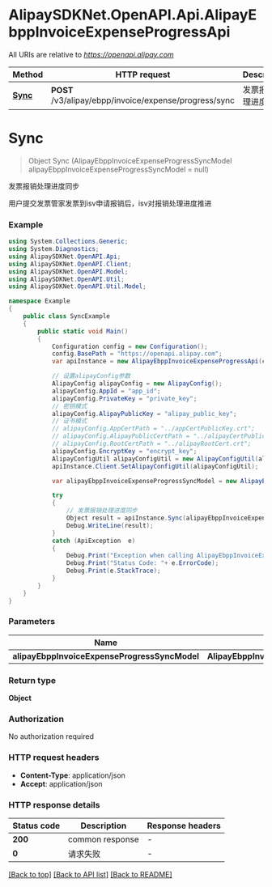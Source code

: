 # AlipaySDKNet.OpenAPI.Api.AlipayEbppInvoiceExpenseProgressApi

All URIs are relative to *https://openapi.alipay.com*

Method | HTTP request | Description
------------- | ------------- | -------------
[**Sync**](AlipayEbppInvoiceExpenseProgressApi.md#sync) | **POST** /v3/alipay/ebpp/invoice/expense/progress/sync | 发票报销处理进度同步


<a name="sync"></a>
# **Sync**
> Object Sync (AlipayEbppInvoiceExpenseProgressSyncModel alipayEbppInvoiceExpenseProgressSyncModel = null)

发票报销处理进度同步

用户提交发票管家发票到isv申请报销后，isv对报销处理进度推进

### Example
```csharp
using System.Collections.Generic;
using System.Diagnostics;
using AlipaySDKNet.OpenAPI.Api;
using AlipaySDKNet.OpenAPI.Client;
using AlipaySDKNet.OpenAPI.Model;
using AlipaySDKNet.OpenAPI.Util;
using AlipaySDKNet.OpenAPI.Util.Model;

namespace Example
{
    public class SyncExample
    {
        public static void Main()
        {
            Configuration config = new Configuration();
            config.BasePath = "https://openapi.alipay.com";
            var apiInstance = new AlipayEbppInvoiceExpenseProgressApi(config);

            // 设置alipayConfig参数
            AlipayConfig alipayConfig = new AlipayConfig();
            alipayConfig.AppId = "app_id";
            alipayConfig.PrivateKey = "private_key";
            // 密钥模式
            alipayConfig.AlipayPublicKey = "alipay_public_key";
            // 证书模式
            // alipayConfig.AppCertPath = "../appCertPublicKey.crt";
            // alipayConfig.AlipayPublicCertPath = "../alipayCertPublicKey_RSA2.crt";
            // alipayConfig.RootCertPath = "../alipayRootCert.crt";
            alipayConfig.EncryptKey = "encrypt_key";
            AlipayConfigUtil alipayConfigUtil = new AlipayConfigUtil(alipayConfig);
            apiInstance.Client.SetAlipayConfigUtil(alipayConfigUtil);

            var alipayEbppInvoiceExpenseProgressSyncModel = new AlipayEbppInvoiceExpenseProgressSyncModel(); // AlipayEbppInvoiceExpenseProgressSyncModel |  (optional) 

            try
            {
                // 发票报销处理进度同步
                Object result = apiInstance.Sync(alipayEbppInvoiceExpenseProgressSyncModel);
                Debug.WriteLine(result);
            }
            catch (ApiException  e)
            {
                Debug.Print("Exception when calling AlipayEbppInvoiceExpenseProgressApi.Sync: " + e.Message );
                Debug.Print("Status Code: "+ e.ErrorCode);
                Debug.Print(e.StackTrace);
            }
        }
    }
}
```

### Parameters

Name | Type | Description  | Notes
------------- | ------------- | ------------- | -------------
 **alipayEbppInvoiceExpenseProgressSyncModel** | **AlipayEbppInvoiceExpenseProgressSyncModel**|  | [optional] 

### Return type

**Object**

### Authorization

No authorization required

### HTTP request headers

 - **Content-Type**: application/json
 - **Accept**: application/json


### HTTP response details
| Status code | Description | Response headers |
|-------------|-------------|------------------|
| **200** | common response |  -  |
| **0** | 请求失败 |  -  |

[[Back to top]](#) [[Back to API list]](../README.md#documentation-for-api-endpoints) [[Back to README]](../README.md)

